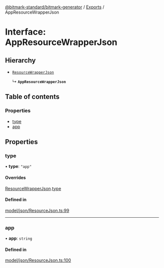 [@bitmark-standard/bitmark-generator](../API.md) / [Exports](../modules.md) / AppResourceWrapperJson

# Interface: AppResourceWrapperJson

## Hierarchy

- [`ResourceWrapperJson`](ResourceWrapperJson.md)

  ↳ **`AppResourceWrapperJson`**

## Table of contents

### Properties

- [type](AppResourceWrapperJson.md#type)
- [app](AppResourceWrapperJson.md#app)

## Properties

### type

• **type**: ``"app"``

#### Overrides

[ResourceWrapperJson](ResourceWrapperJson.md).[type](ResourceWrapperJson.md#type)

#### Defined in

[model/json/ResourceJson.ts:99](https://github.com/getMoreBrain/bitmark-generator/blob/de39d9c/src/model/json/ResourceJson.ts#L99)

___

### app

• **app**: `string`

#### Defined in

[model/json/ResourceJson.ts:100](https://github.com/getMoreBrain/bitmark-generator/blob/de39d9c/src/model/json/ResourceJson.ts#L100)
